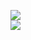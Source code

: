 [![](https://img.shields.io/badge/Made%20With-Github%20Spray-lightgrey.svg?style=for-the-badge&logo=github)](https://github.com/Annihil/github-spray#15901)  
[![](https://i.imgur.com/2DrTn0Z.gif)](https://github.com/Annihil/github-spray)